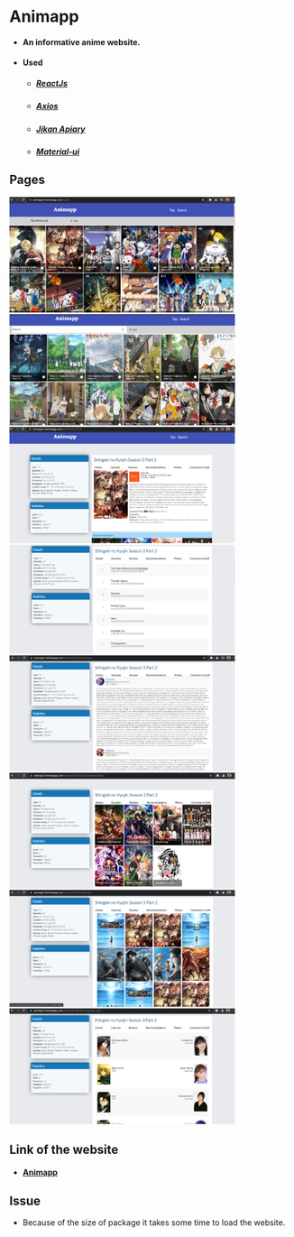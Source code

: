 # Animapp
- #### An informative anime website.
- #### Used
    - ##### [ReactJs ](https://reactjs.org/)
    - ##### [Axios](https://www.npmjs.com/package/axios)
    -  ##### [Jikan Apiary](https://jikan.docs.apiary.io/#)
    -  ##### [Material-ui](https://material-ui.com/)

## Pages

<img src="./public/toplist.png" width="400px"/> <img src="./public/searchpage.png" width="400px"/> <img src="./public/details.png" width="400px"/> <img src="./public/Episodes.png" width="400px"/> <img src="./public/reviews.png" width="400px"/> <img src="./public/recommendations.png" width="400px"/> <img src="./public/photos.png" width="400px"/> <img src="./public/characters.png" width="400px"/>

## Link of the website
- #### [Animapp](https://animapp1.herokuapp.com/)

## Issue
- Because of the size of package it takes some time to load the website.
<!--- 
- if you see this error please try refreshing the page
![alt issue](http://picsum.photos/200/200)
-->
